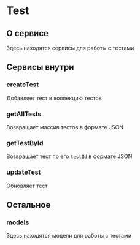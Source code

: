 # Test

## О сервисе
Здесь находятся сервисы для работы с тестами

## Сервисы внутри
### createTest
Добавляет тест в коллекцию тестов
### getAllTests
Возвращает массив тестов в формате JSON
### getTestById
Возвращает тест по его <code>testId</code> в формате JSON
### updateTest
Обновляет тест

## Остальное
### models
Здесь находятся модели для работы с тестами
